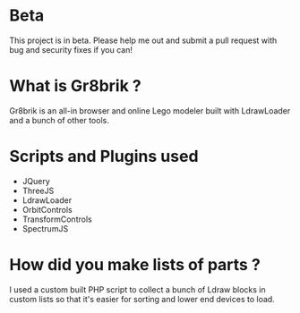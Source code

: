 # Beta
This project is in beta. Please help me out and submit a pull request with bug and security fixes if you can!
# What is Gr8brik ?
Gr8brik is an all-in browser and online Lego modeler built with LdrawLoader and a bunch of other tools.
# Scripts and Plugins used
- JQuery
- ThreeJS
- LdrawLoader
- OrbitControls
- TransformControls
- SpectrumJS
# How did you make lists of parts ?
I used a custom built PHP script to collect a bunch of Ldraw blocks in custom lists so that it's easier for sorting and lower end devices to load.
